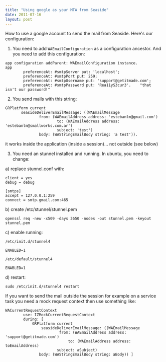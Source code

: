 ```yaml
---
title: "Using google as your MTA from Seaside"
date: 2011-07-16
layout: post
---
```

How to use a google account to send the mail from Seaside. Here's our configuration:

1) You need to add `WAEmailConfiguration` as a configuration ancestor.
And you need to add this configuration:

```Smalltalk
app configuration addParent: WAEmailConfiguration instance.
app 
		preferenceAt: #smtpServer put: 'localhost';
		preferenceAt: #smtpPort put: 259;
		preferenceAt: #smtpUsername put: 'support@getitmade.com';
		preferenceAt: #smtpPassword put: 'Rea11yS3cur3'.    "that isn't our password!"
```

2) You send mails with this string:

```Smalltalk
GRPlatform current
       seasideDeliverEmailMessage: ((WAEmailMessage
               from: (WAEmailAddress address: 'estebanlm@gmail.com')
                       to: (WAEmailAddress address:  'estebanlm@smallworks.com.ar')
                       subject: 'test')
               body: (WAStringEmailBody string: 'a test')).
```

it works inside the application (inside a session)... not outside (see below)

3) You need an stunnel installed and running. In ubuntu, you need to change:

a) replace stunnel.conf with:
```
client = yes
debug = debug

[smtps]
accept = 127.0.0.1:259
connect = smtp.gmail.com:465
```

b) create  /etc/stunnel/stunnel.pem
```
openssl req -new -x509 -days 3650 -nodes -out stunnel.pem -keyout stunnel.pem
```

c) enable running:

```
/etc/init.d/stunnel4
```
```
ENABLED=1
```

```
/etc/default/stunnel4
```
```
ENABLED=1
```

d) restart:
```
sudo /etc/init.d/stunnel4 restart
```

If you want to send the mail outside the session for example on a service task you need a mock request context then use something like:

```Smalltalk
WACurrentRequestContext
		use: IZMockCurrentRequestContext 
		during: [ 
			GRPlatform current
       			seasideDeliverEmailMessage: ((WAEmailMessage
               			from: (WAEmailAddress address: 'support@getitmade.com')
                       		to: (WAEmailAddress address:  toEmailAddress)
                       subject: aSubject)
               body: (WAStringEmailBody string: aBody)) ]
```
